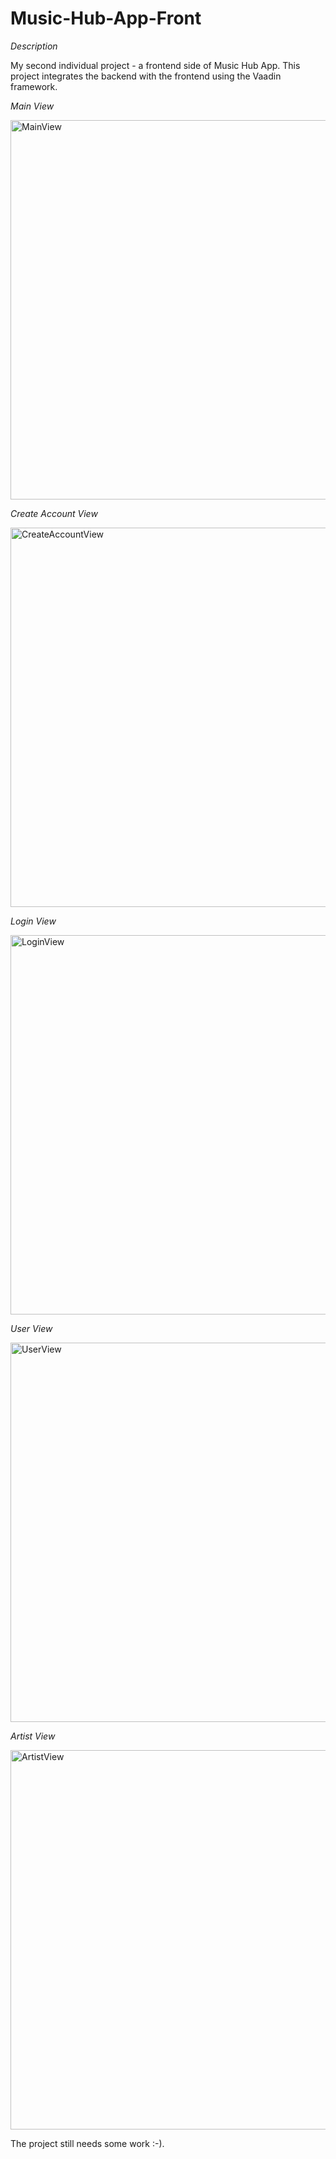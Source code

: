 # Music-Hub-App-Front

*Description*

My second individual project -  a frontend side of Music Hub App. 
This project integrates the backend with the frontend using the Vaadin framework.

*Main View*

<img width="607" alt="MainView" src="https://user-images.githubusercontent.com/52173865/95445978-f9a7d100-095f-11eb-9e9c-95c336f4f037.png">

*Create Account View*

<img width="607" alt="CreateAccountView" src="https://user-images.githubusercontent.com/52173865/95446125-2a880600-0960-11eb-8fec-25f5b5e13985.png">

*Login View*

<img width="607" alt="LoginView" src="https://user-images.githubusercontent.com/52173865/95447026-6b344f00-0961-11eb-8c12-a52f89a8e2b9.png">

*User View*

<img width="607" alt="UserView" src="https://user-images.githubusercontent.com/52173865/95447188-aa62a000-0961-11eb-9a5e-50cf63d86930.png">

*Artist View*

<img width="607" alt="ArtistView" src="https://user-images.githubusercontent.com/52173865/95447271-c5cdab00-0961-11eb-8a6b-65bb8f66f7d5.png">

The project still needs some work :-).
